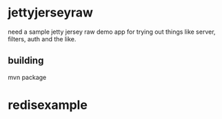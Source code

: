 # jettyjerseyraw
need a sample jetty jersey raw demo app for trying out things like server, filters, auth and the like. 

## building
mvn package

# redisexample
